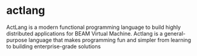 # actlang
ActLang is a modern functional programming language to build highly distributed applications for BEAM Virtual Machine. Actlang is a general-purpose language that makes programming fun and simpler from learning to building enterprise-grade solutions

